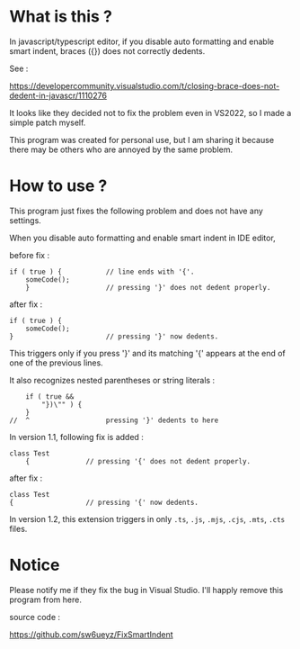 
# What is this ?

In javascript/typescript editor, if you disable auto formatting and enable smart indent, braces ({}) does not correctly dedents.

See :

https://developercommunity.visualstudio.com/t/closing-brace-does-not-dedent-in-javascr/1110276

It looks like they decided not to fix the problem even in VS2022, so I made a simple patch myself.

This program was created for personal use, but I am sharing it because there may be others who are annoyed by the same problem.


# How to use ?

This program just fixes the following problem and does not have any settings.

When you disable auto formatting and enable smart indent in IDE editor,

before fix :

~~~
if ( true ) {           // line ends with '{'.
    someCode();
    }                   // pressing '}' does not dedent properly.
~~~

after fix :

~~~
if ( true ) {
    someCode();
}                       // pressing '}' now dedents.
~~~

This triggers only if you press '}' and its matching '{' appears at the end of one of the previous lines.

It also recognizes nested parentheses or string literals :

~~~
    if ( true &&
        "})\"" ) {
    }
//  ^                   pressing '}' dedents to here
~~~

In version 1.1, following fix is added :

~~~
class Test
    {              // pressing '{' does not dedent properly.
~~~

after fix :

~~~
class Test
{                  // pressing '{' now dedents.
~~~

In version 1.2, this extension triggers in only `.ts`, `.js`, `.mjs`, `.cjs`, `.mts`, `.cts` files.


# Notice

Please notify me if they fix the bug in Visual Studio. I'll happly remove this program from here.

source code :

https://github.com/sw6ueyz/FixSmartIndent
